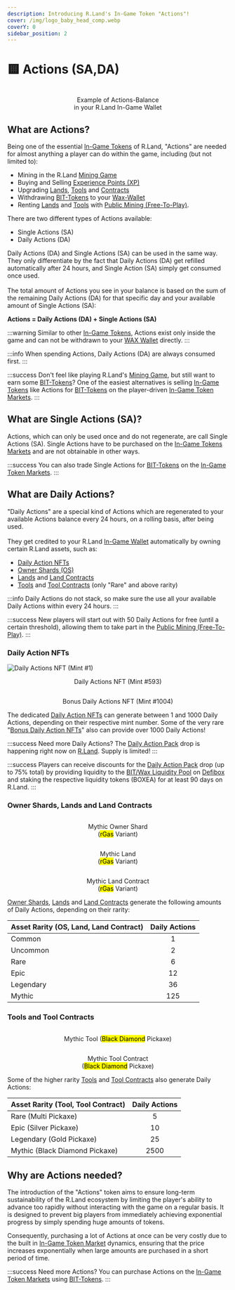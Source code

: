 ```yaml
---
description: Introducing R.Land's In-Game Token "Actions"!
cover: /img/logo_baby_head_comp.webp
coverY: 0
sidebar_position: 2
---
```


# 🟨 Actions (SA,DA)

<center><img src="/img/Actions Balance.PNG" alt="" /><figcaption><p>Example of Actions-Balance <br/>in your R.Land In-Game Wallet</p></figcaption></center>

## What are Actions?

Being one of the essential [In-Game Tokens](./) of R.Land, "Actions" are needed for almost anything a player can do within the game, including (but not limited to):

* Mining in the R.Land [Mining Game](//gaming/r.land-mining-game/)
* Buying and Selling [Experience Points (XP)](experience-points-xp.md)
* Upgrading [Lands](broken-reference), [Tools](broken-reference) and [Contracts](//nfts/land-and-tool-contracts)
* Withdrawing [BIT-Tokens](/bit-token) to your [Wax-Wallet](//essentials/r.land-in-game-wallet-vs.-wax-wallet)
* Renting [Lands](//nfts/lands-and-tools.md#lands) and [Tools](//nfts/lands-and-tools.md#tools) with [Public Mining (Free-To-Play)](//gaming/r.land-mining-game/public-mining-free-to-play).

There are two different types of Actions available:

* Single Actions (SA)
* Daily Actions (DA)

Daily Actions (DA) and Single Actions (SA) can be used in the same way. They only differentiate by the fact that Daily Actions (DA) get refilled automatically after 24 hours, and Single Action (SA) simply get consumed once used. \
\
The total amount of Actions you see in your balance is based on the sum of the remaining Daily Actions (DA) for that specific day and your available amount of Single Actions (SA):

**Actions = Daily Actions (DA) + Single Actions (SA)**

:::warning
Similar to other [In-Game Tokens](./), Actions exist only inside the game and can not be withdrawn to your [WAX Wallet](//essentials/r.land-in-game-wallet-vs.-wax-wallet) directly.&#x20;
:::

:::info
When spending Actions, Daily Actions (DA) are always consumed first.
:::

:::success
Don't feel like playing R.Land's [Mining Game](//gaming/r.land-mining-game/), but still want to earn some [BIT-Tokens](/bit-token)? One of the easiest alternatives is selling [In-Game Tokens](./) like Actions for [BIT-Tokens](/bit-token) on the player-driven [In-Game Token Markets](/in-game-token-markets).
:::

## What are Single Actions (SA)?

Actions, which can only be used once and do not regenerate, are call Single Actions (SA). Single Actions have to be purchased on the [In-Game Tokens Markets](/in-game-token-markets) and are not obtainable in other ways.

:::success
You can also trade Single Actions for [BIT-Tokens](/bit-token) on the [In-Game Token Markets](/in-game-token-markets).
:::

## What are Daily Actions?

"Daily Actions" are a special kind of Actions which are regenerated to your available Actions balance every 24 hours, on a rolling basis, after being used.\
\
They get credited to your R.Land [In-Game Wallet](//essentials/r.land-in-game-wallet-vs.-wax-wallet) automatically by owning certain R.Land assets, such as:

* [Daily Action NFTs](//nfts/daily-actions-nfts)
* [Owner Shards (OS)](//nfts/owner-shards-os)
* [Lands](broken-reference) and [Land Contracts](//nfts/land-and-tool-contracts)
* [Tools](broken-reference) and [Tool Contracts](//nfts/land-and-tool-contracts) (only "Rare" and above rarity)

:::info
Daily Actions do not stack, so make sure the use all your available Daily Actions within  every 24 hours.
:::

:::success
New players will start out with 50 Daily Actions for free (until a certain threshold), allowing them to take part in the [Public Mining (Free-To-Play)](//gaming/r.land-mining-game/public-mining-free-to-play).
:::

### Daily Action NFTs

<div>

<img src="/img/1.webp" alt="Daily Actions NFT (Mint #1)" />

 

<center><img src="/img/593.webp" alt="" /><figcaption><p>Daily Actions NFT (Mint #593)</p></figcaption></center>

 

<center><img src="/img/1004 DA.webp" alt="" /><figcaption><p>Bonus Daily Actions NFT (Mint #1004)</p></figcaption></center>

</div>

The dedicated [Daily Action NFTs](//nfts/daily-actions-nfts) can generate between 1 and 1000 Daily Actions, depending on their respective mint number. Some of the very rare "[Bonus Daily Action NFTs](//nfts/daily-actions-nfts)" also can provide over 1000 Daily Actions!

:::success
Need more Daily Actions? The [Daily Action Pack](//nfts/packs.md#daily-action-pack) drop is happening right now on [R.Land](https://play.r.land/drop). Supply is limited!
:::

:::success
Players can receive discounts for the [Daily Action Pack](//nfts/packs.md#daily-action-pack) drop (up to 75% total) by providing liquidity to the [BIT/Wax Liquidity Pool](broken-reference) on [Defibox](https://wax.defibox.io/marketDetail/131) and staking the respective liquidity tokens (BOXEA) for at least 90 days on R.Land.
:::

### Owner Shards, Lands and Land Contracts

<div>

<center><img src="/img/Mythic rGas Small.webp" alt="" /><figcaption><p>Mythic Owner Shard <br/>(<mark style={{ color:'red' }}>rGas</mark> Variant)</p></figcaption></center>

 

<center><img src="/img/rgas_mythic-50e2bc72_comp3.webp" alt="" /><figcaption><p>Mythic Land <br/>(<mark style={{ color:'red' }}>rGas</mark>  Variant)</p></figcaption></center>

 

<center><img src="/img/contract_rgas_mythic-2ee9af38_comp3.webp" alt="" /><figcaption><p>Mythic Land Contract <br/>(<mark style={{ color:'red' }}>rGas</mark> Variant)</p></figcaption></center>

</div>

[Owner Shards](broken-reference), [Lands](broken-reference) and [Land Contracts](//nfts/land-and-tool-contracts) generate the following amounts of Daily Actions, depending on their rarity:

| Asset Rarity (OS, Land, Land Contract) | Daily Actions |
| -------------------------------------- | :-----------: |
| Common                                 |       1       |
| Uncommon                               |       2       |
| Rare                                   |       6       |
| Epic                                   |       12      |
| Legendary                              |       36      |
| Mythic                                 |      125      |

### Tools and Tool Contracts

<div>

<center><img src="/img/axe_mythic-bcd869e5_comp2.webp" alt="" /><figcaption><p>Mythic Tool (<mark style={{ color:'purple' }}>Black Diamond</mark> Pickaxe)</p></figcaption></center>

 

<center><img src="/img/contract_axe_mythic_comp3.png" alt="" /><figcaption><p>Mythic Tool Contract<br/>(<mark style={{ color:'purple' }}>Black Diamond</mark> Pickaxe)</p></figcaption></center>

</div>

Some of the higher rarity [Tools](broken-reference) and [Tool Contracts](//nfts/land-and-tool-contracts) also generate Daily Actions:

| Asset Rarity (Tool, Tool Contract) | Daily Actions |
| ---------------------------------- | :-----------: |
| Rare (Multi Pickaxe)               |       5       |
| Epic (Silver Pickaxe)              |       10      |
| Legendary (Gold Pickaxe)           |       25      |
| Mythic (Black Diamond Pickaxe)     |      2500     |

## Why are Actions needed?

The introduction of the "Actions" token aims to ensure long-term sustainability of the R.Land ecosystem by limiting the player's ability to advance too rapidly without interacting with the game on a regular basis. It is designed to prevent big players from immediately achieving exponential progress by simply spending huge amounts of tokens.&#x20;

Consequently, purchasing a lot of Actions at once can be very costly due to the built in [In-Game Token Market](/in-game-token-markets) dynamics, ensuring that the price increases exponentially when large amounts are purchased in a short period of time.

:::success
Need more Actions? You can purchase Actions on the [In-Game Token Markets](/in-game-token-markets) using [BIT-Tokens](/bit-token).&#x20;
:::
